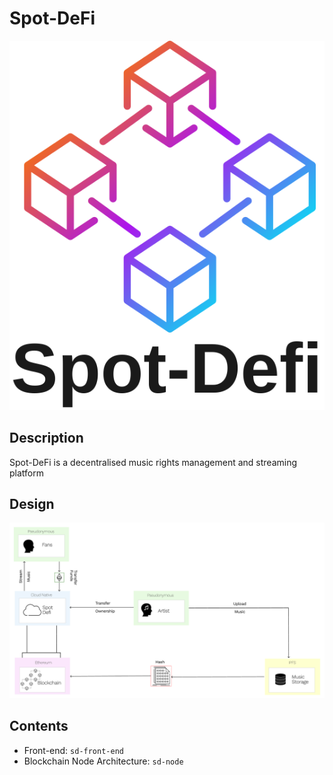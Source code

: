 # Spot-DeFi
![Spot-DeFi Logo](images/SpotDefi%20logo.png)

## Description
Spot-DeFi is a decentralised music rights management and streaming platform
## Design
![Spot-DeFi](images/SpotDeFi%20diagram%20v2.png)

## Contents
* Front-end: `sd-front-end`
* Blockchain Node Architecture: `sd-node`
